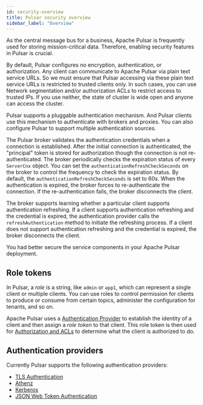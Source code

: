 ```yaml
---
id: security-overview
title: Pulsar security overview
sidebar_label: "Overview"
---
```


As the central message bus for a business, Apache Pulsar is frequently used for storing mission-critical data. Therefore, enabling security features in Pulsar is crucial.

By default, Pulsar configures no encryption, authentication, or authorization. Any client can communicate to Apache Pulsar via plain text service URLs. So we must ensure that Pulsar accessing via these plain text service URLs is restricted to trusted clients only. In such cases, you can use Network segmentation and/or authorization ACLs to restrict access to trusted IPs. If you use neither, the state of cluster is wide open and anyone can access the cluster.

Pulsar supports a pluggable authentication mechanism. And Pulsar clients use this mechanism to authenticate with brokers and proxies. You can also configure Pulsar to support multiple authentication sources.

The Pulsar broker validates the authentication credentials when a connection is established. After the initial connection is authenticated, the "principal" token is stored for authorization though the connection is not re-authenticated. The broker periodically checks the expiration status of every `ServerCnx` object. You can set the `authenticationRefreshCheckSeconds` on the broker to control the frequency to check the expiration status. By default, the `authenticationRefreshCheckSeconds` is set to 60s. When the authentication is expired, the broker forces to re-authenticate the connection. If the re-authentication fails, the broker disconnects the client.

The broker supports learning whether a particular client supports authentication refreshing. If a client supports authentication refreshing and the credential is expired, the authentication provider calls the `refreshAuthentication` method to initiate the refreshing process. If a client does not support authentication refreshing and the credential is expired, the broker disconnects the client.

You had better secure the service components in your Apache Pulsar deployment.

## Role tokens

In Pulsar, a *role* is a string, like `admin` or `app1`, which can represent a single client or multiple clients. You can use roles to control permission for clients to produce or consume from certain topics, administer the configuration for tenants, and so on.

Apache Pulsar uses a [Authentication Provider](#authentication-providers) to establish the identity of a client and then assign a *role token* to that client. This role token is then used for [Authorization and ACLs](security-authorization) to determine what the client is authorized to do.

## Authentication providers

Currently Pulsar supports the following authentication providers:

- [TLS Authentication](security-tls-authentication)
- [Athenz](security-athenz)
- [Kerberos](security-kerberos)
- [JSON Web Token Authentication](security-jwt)


